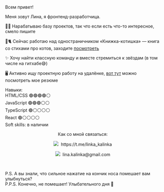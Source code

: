 Всем привет!

Меня зовут Лина, я фронтенд-разработчица. 

✍🏻 Нарабатываю базу проектов, так что если есть что-то интересное, смело пишите

📖🐈 Сейчас работаю над одностраничником «Книжка-котишка» — книга со стихами про котов, заходите [посмотреть](https://github.com/lskalinka/kitty-book) 

✨ Хочу найти классную команду и вместе стремиться к звёздам (в том числе на гитхабе😅)

🖥 Активно ищу проектную работу на удалёнке, [вот тут](https://drive.google.com/file/d/1-CVLx2_zdqa0xRyaQw5yZZV9yBzTL5uZ/view?usp=sharing) можно посмотреть мое резюме 

Навыки:<br>
HTML/CSS 🟢🟢🟢🟢⚪️<br>
JavaScript 🟢🟢🟢⚪️⚪️<br>
TypeScript 🟢⚪️⚪️⚪️⚪️<br>
React 🟢⚪️⚪️⚪️⚪️<br>
Soft skills: в наличии

<p align="center">Как со мной связаться:</p>

<p align="center">
  <img src="https://github.com/user-attachments/assets/5f8bd130-c961-47e6-9583-8d76de6ba336">&nbsp;&nbsp;https://t.me/linka_kalinka
</p>
<p align="center">
  <img src="https://github.com/user-attachments/assets/7875fbcd-c0a6-45ed-8a90-e9640b5fa463">&nbsp;&nbsp;lina.kalinka@gmail.com
</p>
<br>

P.S. А вы знали, что сильное нажатие на кончик носа помешает вам улыбнуться?<br>
P.P.S. Конечно, не помешает! Улыбательного дня 🥰
